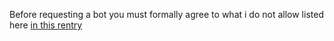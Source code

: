 Before requesting a bot you must formally agree to what i do not allow listed here [in this rentry]()
